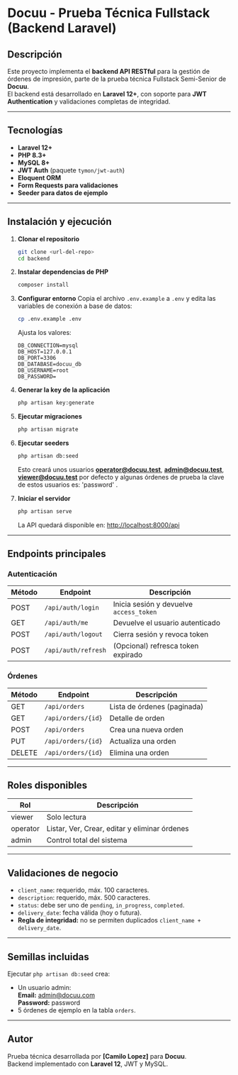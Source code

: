 # Docuu - Prueba Técnica Fullstack (Backend Laravel)

## Descripción
Este proyecto implementa el **backend API RESTful** para la gestión de órdenes de impresión, parte de la prueba técnica Fullstack Semi-Senior de **Docuu**.  
El backend está desarrollado en **Laravel 12+**, con soporte para **JWT Authentication** y validaciones completas de integridad.

---

## Tecnologías
- **Laravel 12+**
- **PHP 8.3+**
- **MySQL 8+**
- **JWT Auth** (paquete `tymon/jwt-auth`)
- **Eloquent ORM**
- **Form Requests para validaciones**
- **Seeder para datos de ejemplo**

---

## Instalación y ejecución

1. **Clonar el repositorio**
   ```bash
   git clone <url-del-repo>
   cd backend
   ```

2. **Instalar dependencias de PHP**
   ```bash
   composer install
   ```

3. **Configurar entorno**
   Copia el archivo `.env.example` a `.env` y edita las variables de conexión a base de datos:
   ```bash
   cp .env.example .env
   ```

   Ajusta los valores:
   ```env
   DB_CONNECTION=mysql
   DB_HOST=127.0.0.1
   DB_PORT=3306
   DB_DATABASE=docuu_db
   DB_USERNAME=root
   DB_PASSWORD=
   ```

4. **Generar la key de la aplicación**
   ```bash
   php artisan key:generate
   ```

5. **Ejecutar migraciones**
   ```bash
   php artisan migrate
   ```

6. **Ejecutar seeders**
   ```bash
   php artisan db:seed
   ```

   Esto creará unos usuarios **operator@docuu.test**, **admin@docuu.test**, **viewer@docuu.test** por defecto y algunas órdenes de prueba la clave de estos usuarios es: 'password' .

7. **Iniciar el servidor**
   ```bash
   php artisan serve
   ```

   La API quedará disponible en: [http://localhost:8000/api](http://localhost:8000/api)

---

## Endpoints principales

### Autenticación
| Método | Endpoint | Descripción |
|--------|-----------|--------------|
| POST | `/api/auth/login` | Inicia sesión y devuelve `access_token` |
| GET | `/api/auth/me` | Devuelve el usuario autenticado |
| POST | `/api/auth/logout` | Cierra sesión y revoca token |
| POST | `/api/auth/refresh` | (Opcional) refresca token expirado |

### Órdenes
| Método | Endpoint | Descripción |
|--------|-----------|--------------|
| GET | `/api/orders` | Lista de órdenes (paginada) |
| GET | `/api/orders/{id}` | Detalle de orden |
| POST | `/api/orders` | Crea una nueva orden |
| PUT | `/api/orders/{id}` | Actualiza una orden |
| DELETE | `/api/orders/{id}` | Elimina una orden |

---

## Roles disponibles
| Rol | Descripción |
|-----|--------------|
| viewer | Solo lectura |
| operator | Listar, Ver, Crear, editar y eliminar órdenes |
| admin | Control total del sistema |

---

## Validaciones de negocio
- `client_name`: requerido, máx. 100 caracteres.
- `description`: requerido, máx. 500 caracteres.
- `status`: debe ser uno de `pending`, `in_progress`, `completed`.
- `delivery_date`: fecha válida (hoy o futura).
- **Regla de integridad:** no se permiten duplicados `client_name + delivery_date`.

---

## Semillas incluidas
Ejecutar `php artisan db:seed` crea:
- Un usuario admin:  
  **Email:** admin@docuu.com  
  **Password:** password  
- 5 órdenes de ejemplo en la tabla `orders`.

---

## Autor
Prueba técnica desarrollada por **[Camilo Lopez]** para **Docuu**.  
Backend implementado con **Laravel 12**, JWT y MySQL.
